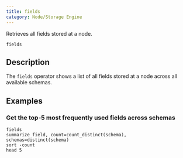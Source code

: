 ```yaml
---
title: fields
category: Node/Storage Engine
---
```


Retrieves all fields stored at a node.

```tql
fields
```

## Description

The `fields` operator shows a list of all fields stored at a node across all
available schemas.

## Examples

### Get the top-5 most frequently used fields across schemas

```tql
fields
summarize field, count=count_distinct(schema), schemas=distinct(schema)
sort -count
head 5
```
